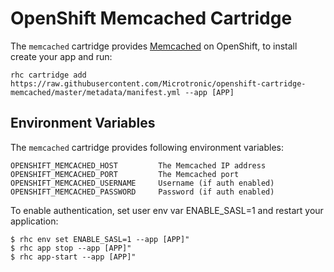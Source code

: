 # OpenShift Memcached Cartridge

The `memcached` cartridge provides [Memcached](http://www.memcached.org/) on OpenShift, to install  create your app and run:

	rhc cartridge add https://raw.githubusercontent.com/Microtronic/openshift-cartridge-memcached/master/metadata/manifest.yml --app [APP]

## Environment Variables

The `memcached` cartridge provides following environment variables:

    OPENSHIFT_MEMCACHED_HOST         The Memcached IP address
    OPENSHIFT_MEMCACHED_PORT         The Memcached port
    OPENSHIFT_MEMCACHED_USERNAME     Username (if auth enabled)
    OPENSHIFT_MEMCACHED_PASSWORD     Password (if auth enabled)
    
To enable authentication, set user env var ENABLE_SASL=1 and restart your application:

    $ rhc env set ENABLE_SASL=1 --app [APP]"
    $ rhc app stop --app [APP]"
    $ rhc app-start --app [APP]"
